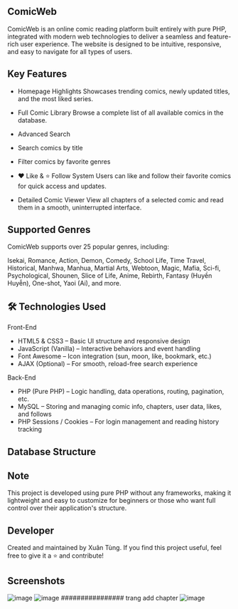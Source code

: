 ## ComicWeb
ComicWeb is an online comic reading platform built entirely with pure PHP, integrated with modern web technologies to deliver a seamless and feature-rich user experience. The website is designed to be intuitive, responsive, and easy to navigate for all types of users.

## Key Features
- Homepage Highlights
Showcases trending comics, newly updated titles, and the most liked series.

- Full Comic Library
Browse a complete list of all available comics in the database.

- Advanced Search

- Search comics by title

- Filter comics by favorite genres

- ❤️ Like & ⭐ Follow System
Users can like and follow their favorite comics for quick access and updates.

- Detailed Comic Viewer
View all chapters of a selected comic and read them in a smooth, uninterrupted interface.

## Supported Genres
ComicWeb supports over 25 popular genres, including:

Isekai, Romance, Action, Demon, Comedy, School Life, Time Travel, Historical, Manhwa, Manhua, Martial Arts, Webtoon, Magic, Mafia, Sci-fi, Psychological, Shounen, Slice of Life, Anime, Rebirth, Fantasy (Huyền Huyễn), One-shot, Yaoi (Ai), and more.

## 🛠️ Technologies Used
Front-End
- HTML5 & CSS3 – Basic UI structure and responsive design
- JavaScript (Vanilla) – Interactive behaviors and event handling
- Font Awesome – Icon integration (sun, moon, like, bookmark, etc.)
- AJAX (Optional) – For smooth, reload-free search experience

Back-End
- PHP (Pure PHP) – Logic handling, data operations, routing, pagination, etc.
- MySQL – Storing and managing comic info, chapters, user data, likes, and follows
- PHP Sessions / Cookies – For login management and reading history tracking

## Database Structure

## Note
This project is developed using pure PHP without any frameworks, making it lightweight and easy to customize for beginners or those who want full control over their application's structure.

## Developer
Created and maintained by Xuân Tùng.
If you find this project useful, feel free to give it a ⭐ and contribute!

## Screenshots
![image](https://github.com/user-attachments/assets/f23186c4-e225-46d6-af82-bdc0eb51dba5)
![image](https://github.com/user-attachments/assets/9f65998d-8848-4a60-a88c-7760ac08ffe0)
################ trang add chapter
![image](https://github.com/user-attachments/assets/b0ca95fe-0f40-4196-ac75-5c08e2f656da)



